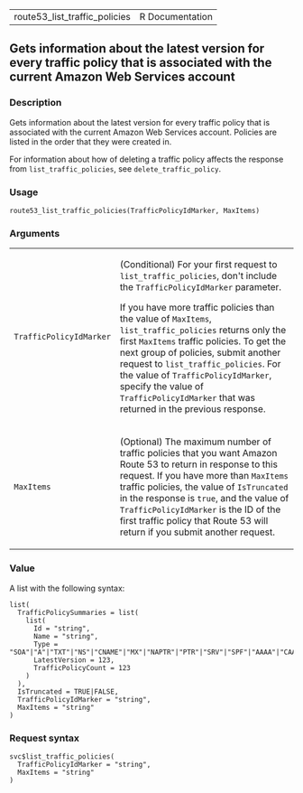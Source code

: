 <table style="width: 100%;">
<tbody>
<tr class="odd">
<td>route53_list_traffic_policies</td>
<td style="text-align: right;">R Documentation</td>
</tr>
</tbody>
</table>

## Gets information about the latest version for every traffic policy that is associated with the current Amazon Web Services account

### Description

Gets information about the latest version for every traffic policy that
is associated with the current Amazon Web Services account. Policies are
listed in the order that they were created in.

For information about how of deleting a traffic policy affects the
response from `list_traffic_policies`, see `delete_traffic_policy`.

### Usage

    route53_list_traffic_policies(TrafficPolicyIdMarker, MaxItems)

### Arguments

<table>
<colgroup>
<col style="width: 35%" />
<col style="width: 65%" />
</colgroup>
<tbody>
<tr class="odd">
<td><code
id="route53_list_traffic_policies_:_TrafficPolicyIdMarker">TrafficPolicyIdMarker</code></td>
<td><p>(Conditional) For your first request to
<code>list_traffic_policies</code>, don't include the
<code>TrafficPolicyIdMarker</code> parameter.</p>
<p>If you have more traffic policies than the value of
<code>MaxItems</code>, <code>list_traffic_policies</code> returns only
the first <code>MaxItems</code> traffic policies. To get the next group
of policies, submit another request to
<code>list_traffic_policies</code>. For the value of
<code>TrafficPolicyIdMarker</code>, specify the value of
<code>TrafficPolicyIdMarker</code> that was returned in the previous
response.</p></td>
</tr>
<tr class="even">
<td><code
id="route53_list_traffic_policies_:_MaxItems">MaxItems</code></td>
<td><p>(Optional) The maximum number of traffic policies that you want
Amazon Route 53 to return in response to this request. If you have more
than <code>MaxItems</code> traffic policies, the value of
<code>IsTruncated</code> in the response is <code>true</code>, and the
value of <code>TrafficPolicyIdMarker</code> is the ID of the first
traffic policy that Route 53 will return if you submit another
request.</p></td>
</tr>
</tbody>
</table>

### Value

A list with the following syntax:

    list(
      TrafficPolicySummaries = list(
        list(
          Id = "string",
          Name = "string",
          Type = "SOA"|"A"|"TXT"|"NS"|"CNAME"|"MX"|"NAPTR"|"PTR"|"SRV"|"SPF"|"AAAA"|"CAA"|"DS",
          LatestVersion = 123,
          TrafficPolicyCount = 123
        )
      ),
      IsTruncated = TRUE|FALSE,
      TrafficPolicyIdMarker = "string",
      MaxItems = "string"
    )

### Request syntax

    svc$list_traffic_policies(
      TrafficPolicyIdMarker = "string",
      MaxItems = "string"
    )
